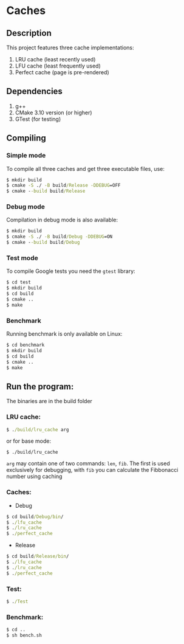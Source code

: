 # Caches

## Description

This project features three cache implementations: 

1. LRU cache (least recently used)
2. LFU cache (least frequently used)
3. Perfect cache (page is pre-rendered)

## Dependencies
1. g++
2. CMake 3.10 version (or higher)
3. GTest (for testing)

## Compiling 

### Simple mode

To compile all three caches and get three executable files, use:

``` cmd
$ mkdir build
$ cmake -S ./ -B build/Release -DDEBUG=OFF
$ cmake --build build/Release
```

### Debug mode

Сompilation in debug mode is also available:

``` cmd
$ mkdir build
$ cmake -S ./ -B build/Debug -DDEBUG=ON
$ cmake --build build/Debug
```

### Test mode

To compile Google tests you need the ```gtest``` library:

``` cmd
$ cd test
$ mkdir build
$ cd build
$ сmake ..
$ make
```

### Benchmark

Running benchmark is only available on Linux:

``` cmd
$ cd benchmark
$ mkdir build
$ cd build
$ сmake ..
$ make
```

## Run the program:

The binaries are in the build folder

### LRU cache: 
``` cmd
$ ./build/lru_cache arg
```
or for base mode:
```
$ ./build/lru_cache
```

```arg``` may contain one of two commands: ```len```, ```fib```. The first is used exclusively for debugging, with ```fib``` you can calculate the Fibbonacci number using caching

### Caches: 
* Debug
``` cmd
$ cd build/Debug/bin/
$ ./lfu_cache
$ ./lru_cache
$ ./perfect_cache
```

* Release
``` cmd
$ cd build/Release/bin/
$ ./lfu_cache
$ ./lru_cache
$ ./perfect_cache
```

### Test:
``` cmd
$ ./Test
```

### Benchmark:
``` cmd
$ cd ..
$ sh bench.sh
```
